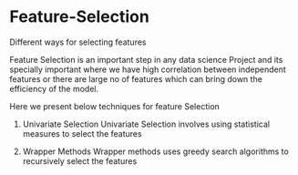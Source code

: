 # Feature-Selection
Different ways for selecting features

Feature Selection is an important step in any data science Project and its specially important where we have high correlation between independent 
features or there are large no of features which can bring down the efficiency of the model.

Here we present below techniques for feature Selection
1. Univariate Selection
Univariate Selection involves using statistical measures to select the features

2. Wrapper Methods
Wrapper methods uses greedy search algorithms to recursively select the features
